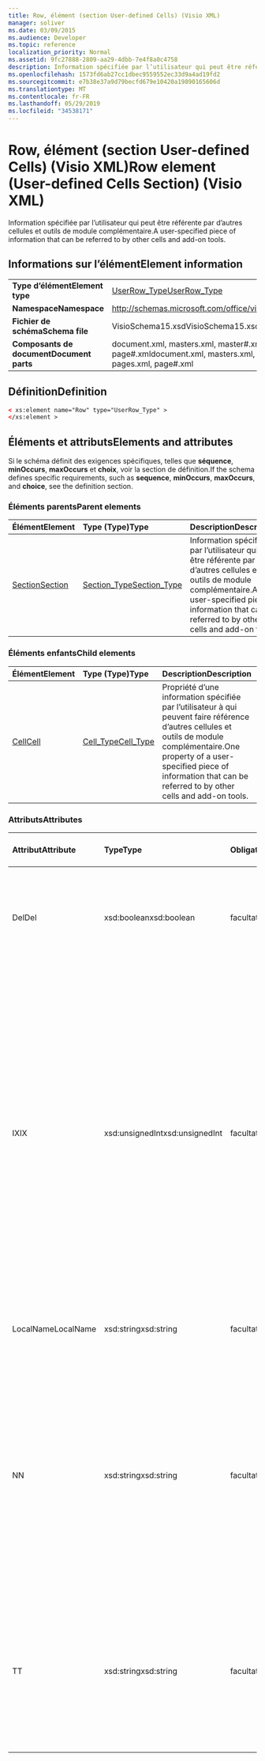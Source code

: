 ```yaml
---
title: Row, élément (section User-defined Cells) (Visio XML)
manager: soliver
ms.date: 03/09/2015
ms.audience: Developer
ms.topic: reference
localization_priority: Normal
ms.assetid: 9fc27888-2809-aa29-4dbb-7e4f8a0c4758
description: Information spécifiée par l’utilisateur qui peut être référente par d’autres cellules et outils de module complémentaire.
ms.openlocfilehash: 1573fd6ab27cc1dbec9559552ec33d9a4ad19fd2
ms.sourcegitcommit: e7b38e37a9d79becfd679e10420a19890165606d
ms.translationtype: MT
ms.contentlocale: fr-FR
ms.lasthandoff: 05/29/2019
ms.locfileid: "34538171"
---
```

# <a name="row-element-user-defined-cells-section-visio-xml"></a><span data-ttu-id="d10a4-103">Row, élément (section User-defined Cells) (Visio XML)</span><span class="sxs-lookup"><span data-stu-id="d10a4-103">Row element (User-defined Cells Section) (Visio XML)</span></span>

<span data-ttu-id="d10a4-104">Information spécifiée par l’utilisateur qui peut être référente par d’autres cellules et outils de module complémentaire.</span><span class="sxs-lookup"><span data-stu-id="d10a4-104">A user-specified piece of information that can be referred to by other cells and add-on tools.</span></span>
  
## <a name="element-information"></a><span data-ttu-id="d10a4-105">Informations sur l’élément</span><span class="sxs-lookup"><span data-stu-id="d10a4-105">Element information</span></span>

|||
|:-----|:-----|
|<span data-ttu-id="d10a4-106">**Type d’élément**</span><span class="sxs-lookup"><span data-stu-id="d10a4-106">**Element type**</span></span> <br/> |[<span data-ttu-id="d10a4-107">UserRow_Type</span><span class="sxs-lookup"><span data-stu-id="d10a4-107">UserRow_Type</span></span>](userrow_type-complextypevisio-xml.md) <br/> |
|<span data-ttu-id="d10a4-108">**Namespace**</span><span class="sxs-lookup"><span data-stu-id="d10a4-108">**Namespace**</span></span> <br/> |http://schemas.microsoft.com/office/visio/2012/main  <br/> |
|<span data-ttu-id="d10a4-109">**Fichier de schéma**</span><span class="sxs-lookup"><span data-stu-id="d10a4-109">**Schema file**</span></span> <br/> |<span data-ttu-id="d10a4-110">VisioSchema15.xsd</span><span class="sxs-lookup"><span data-stu-id="d10a4-110">VisioSchema15.xsd</span></span>  <br/> |
|<span data-ttu-id="d10a4-111">**Composants de document**</span><span class="sxs-lookup"><span data-stu-id="d10a4-111">**Document parts**</span></span> <br/> |<span data-ttu-id="d10a4-112">document.xml, masters.xml, master#.xml, pages.xml, page#.xml</span><span class="sxs-lookup"><span data-stu-id="d10a4-112">document.xml, masters.xml, master#.xml, pages.xml, page#.xml</span></span>  <br/> |
   
## <a name="definition"></a><span data-ttu-id="d10a4-113">Définition</span><span class="sxs-lookup"><span data-stu-id="d10a4-113">Definition</span></span>

```XML
< xs:element name="Row" type="UserRow_Type" >
</xs:element >
```

## <a name="elements-and-attributes"></a><span data-ttu-id="d10a4-114">Éléments et attributs</span><span class="sxs-lookup"><span data-stu-id="d10a4-114">Elements and attributes</span></span>

<span data-ttu-id="d10a4-115">Si le schéma définit des exigences spécifiques, telles que **séquence**, **minOccurs**, **maxOccurs** et **choix**, voir la section de définition.</span><span class="sxs-lookup"><span data-stu-id="d10a4-115">If the schema defines specific requirements, such as **sequence**, **minOccurs**, **maxOccurs**, and **choice**, see the definition section.</span></span> 
  
### <a name="parent-elements"></a><span data-ttu-id="d10a4-116">Éléments parents</span><span class="sxs-lookup"><span data-stu-id="d10a4-116">Parent elements</span></span>

|<span data-ttu-id="d10a4-117">**Élément**</span><span class="sxs-lookup"><span data-stu-id="d10a4-117">**Element**</span></span>|<span data-ttu-id="d10a4-118">**Type (Type)**</span><span class="sxs-lookup"><span data-stu-id="d10a4-118">**Type**</span></span>|<span data-ttu-id="d10a4-119">**Description**</span><span class="sxs-lookup"><span data-stu-id="d10a4-119">**Description**</span></span>|
|:-----|:-----|:-----|
|[<span data-ttu-id="d10a4-120">Section</span><span class="sxs-lookup"><span data-stu-id="d10a4-120">Section</span></span>](section-element-sheet_type-complextypevisio-xml.md) <br/> |[<span data-ttu-id="d10a4-121">Section_Type</span><span class="sxs-lookup"><span data-stu-id="d10a4-121">Section_Type</span></span>](section_type-complextypevisio-xml.md) <br/> |<span data-ttu-id="d10a4-122">Information spécifiée par l’utilisateur qui peut être référente par d’autres cellules et outils de module complémentaire.</span><span class="sxs-lookup"><span data-stu-id="d10a4-122">A user-specified piece of information that can be referred to by other cells and add-on tools.</span></span>  <br/> |
   
### <a name="child-elements"></a><span data-ttu-id="d10a4-123">Éléments enfants</span><span class="sxs-lookup"><span data-stu-id="d10a4-123">Child elements</span></span>

|<span data-ttu-id="d10a4-124">**Élément**</span><span class="sxs-lookup"><span data-stu-id="d10a4-124">**Element**</span></span>|<span data-ttu-id="d10a4-125">**Type (Type)**</span><span class="sxs-lookup"><span data-stu-id="d10a4-125">**Type**</span></span>|<span data-ttu-id="d10a4-126">**Description**</span><span class="sxs-lookup"><span data-stu-id="d10a4-126">**Description**</span></span>|
|:-----|:-----|:-----|
|[<span data-ttu-id="d10a4-127">Cell</span><span class="sxs-lookup"><span data-stu-id="d10a4-127">Cell</span></span>](cell-element-user-defined-cells-sectionvisio-xml.md) <br/> |[<span data-ttu-id="d10a4-128">Cell_Type</span><span class="sxs-lookup"><span data-stu-id="d10a4-128">Cell_Type</span></span>](cell_type-complextypevisio-xml.md) <br/> |<span data-ttu-id="d10a4-129">Propriété d’une information spécifiée par l’utilisateur à qui peuvent faire référence d’autres cellules et outils de module complémentaire.</span><span class="sxs-lookup"><span data-stu-id="d10a4-129">One property of a user-specified piece of information that can be referred to by other cells and add-on tools.</span></span>  <br/> |
   
### <a name="attributes"></a><span data-ttu-id="d10a4-130">Attributs</span><span class="sxs-lookup"><span data-stu-id="d10a4-130">Attributes</span></span>

|<span data-ttu-id="d10a4-131">**Attribut**</span><span class="sxs-lookup"><span data-stu-id="d10a4-131">**Attribute**</span></span>|<span data-ttu-id="d10a4-132">**Type**</span><span class="sxs-lookup"><span data-stu-id="d10a4-132">**Type**</span></span>|<span data-ttu-id="d10a4-133">**Obligatoire**</span><span class="sxs-lookup"><span data-stu-id="d10a4-133">**Required**</span></span>|<span data-ttu-id="d10a4-134">**Description**</span><span class="sxs-lookup"><span data-stu-id="d10a4-134">**Description**</span></span>|<span data-ttu-id="d10a4-135">**Valeurs possibles**</span><span class="sxs-lookup"><span data-stu-id="d10a4-135">**Possible values**</span></span>|
|:-----|:-----|:-----|:-----|:-----|
|<span data-ttu-id="d10a4-136">Del</span><span class="sxs-lookup"><span data-stu-id="d10a4-136">Del</span></span>  <br/> |<span data-ttu-id="d10a4-137">xsd:boolean</span><span class="sxs-lookup"><span data-stu-id="d10a4-137">xsd:boolean</span></span>  <br/> |<span data-ttu-id="d10a4-138">facultatif</span><span class="sxs-lookup"><span data-stu-id="d10a4-138">optional</span></span>  <br/> |<span data-ttu-id="d10a4-139">Spécifie si une ligne qui sinon serait héritée d’une forme de forme de maître a été supprimée.</span><span class="sxs-lookup"><span data-stu-id="d10a4-139">Specifies whether a row that would otherwise be inherited from a master shape has been deleted.</span></span>  <br/> |<span data-ttu-id="d10a4-140">Valeurs du type xsd:boolean.</span><span class="sxs-lookup"><span data-stu-id="d10a4-140">Values of the xsd:boolean type.</span></span>  <br/> |
|<span data-ttu-id="d10a4-141">IX</span><span class="sxs-lookup"><span data-stu-id="d10a4-141">IX</span></span>  <br/> |<span data-ttu-id="d10a4-142">xsd:unsignedInt</span><span class="sxs-lookup"><span data-stu-id="d10a4-142">xsd:unsignedInt</span></span>  <br/> |<span data-ttu-id="d10a4-143">facultatif</span><span class="sxs-lookup"><span data-stu-id="d10a4-143">optional</span></span>  <br/> |<span data-ttu-id="d10a4-144">Spécifie l’identificateur à base un de la ligne.</span><span class="sxs-lookup"><span data-stu-id="d10a4-144">Specifies the one-based identifier for the row.</span></span> <span data-ttu-id="d10a4-145">Il doit être non unique et supérieur aux autres identificateurs de la même section. L’attribut IX est utilisé uniquement pour les sections Character, Connection, Field, FillGradient, Geometry, Layer, LineGradient, Paragraph, Reviewer, Scratch et Tabs.</span><span class="sxs-lookup"><span data-stu-id="d10a4-145">It should be unqiue and greater than other identifiers in the same section.The IX attribute is only used for the Character, Connection, Field, FillGradient, Geometry, Layer, LineGradient, Paragraph, Reviewer, Scratch, and Tabs sections.</span></span> <span data-ttu-id="d10a4-146">Une ligne ne peut avoir qu’un des attributs IX ou N.</span><span class="sxs-lookup"><span data-stu-id="d10a4-146">A row can only have one of the IX or N attributes.</span></span>  <br/> |<span data-ttu-id="d10a4-147">Valeurs du type xsd:unsignedInt.</span><span class="sxs-lookup"><span data-stu-id="d10a4-147">Values of the xsd:unsignedInt type.</span></span>  <br/> |
|<span data-ttu-id="d10a4-148">LocalName</span><span class="sxs-lookup"><span data-stu-id="d10a4-148">LocalName</span></span>  <br/> |<span data-ttu-id="d10a4-149">xsd:string</span><span class="sxs-lookup"><span data-stu-id="d10a4-149">xsd:string</span></span>  <br/> |<span data-ttu-id="d10a4-150">facultatif</span><span class="sxs-lookup"><span data-stu-id="d10a4-150">optional</span></span>  <br/> |<span data-ttu-id="d10a4-151">Spécifie le nom unique dépendant de la langue de la ligne.</span><span class="sxs-lookup"><span data-stu-id="d10a4-151">Specifies the unique language-dependent name of the row.</span></span>  <br/> |<span data-ttu-id="d10a4-152">Valeurs du type xsd:string.</span><span class="sxs-lookup"><span data-stu-id="d10a4-152">Values of the xsd:string type.</span></span>  <br/> |
|<span data-ttu-id="d10a4-153">N</span><span class="sxs-lookup"><span data-stu-id="d10a4-153">N</span></span>  <br/> |<span data-ttu-id="d10a4-154">xsd:string</span><span class="sxs-lookup"><span data-stu-id="d10a4-154">xsd:string</span></span>  <br/> |<span data-ttu-id="d10a4-155">facultatif</span><span class="sxs-lookup"><span data-stu-id="d10a4-155">optional</span></span>  <br/> |<span data-ttu-id="d10a4-156">Spécifie le nom unique indépendant de la langue de la ligne. L’attribut N est utilisé uniquement pour les sections User, Property, Actions, Control, Connection, Hyperlink et ActionTag.</span><span class="sxs-lookup"><span data-stu-id="d10a4-156">Specifies the unique language-independent name of the row.The N attribute is only used for the User, Property, Actions, Control, Connection, Hyperlink, and ActionTag sections.</span></span> <span data-ttu-id="d10a4-157">Une ligne ne peut avoir qu’un des attributs IX ou N.</span><span class="sxs-lookup"><span data-stu-id="d10a4-157">A row can only have one of the IX or N attributes.</span></span>  <br/> |<span data-ttu-id="d10a4-158">Valeurs du type xsd:string.</span><span class="sxs-lookup"><span data-stu-id="d10a4-158">Values of the xsd:string type.</span></span>  <br/> |
|<span data-ttu-id="d10a4-159">T</span><span class="sxs-lookup"><span data-stu-id="d10a4-159">T</span></span>  <br/> |<span data-ttu-id="d10a4-160">xsd:string</span><span class="sxs-lookup"><span data-stu-id="d10a4-160">xsd:string</span></span>  <br/> |<span data-ttu-id="d10a4-161">facultatif</span><span class="sxs-lookup"><span data-stu-id="d10a4-161">optional</span></span>  <br/> |<span data-ttu-id="d10a4-162">Spécifie le type du chemin géométrique représenté par la ligne et utilisé dans la visualisation de géométrie.</span><span class="sxs-lookup"><span data-stu-id="d10a4-162">Specifies the type of the geometric path represented by the row and used in geometry visualization.</span></span> <span data-ttu-id="d10a4-163">L’attribut T est utilisé uniquement pour la section Geometry.</span><span class="sxs-lookup"><span data-stu-id="d10a4-163">The T attribute is only used for the Geometry section.</span></span>  <br/> |<span data-ttu-id="d10a4-164">Valeurs du type xsd:string.</span><span class="sxs-lookup"><span data-stu-id="d10a4-164">Values of the xsd:string type.</span></span>  <br/> |
   

